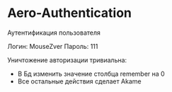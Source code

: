 # Aero-Authentication
Аутентификация пользователя

Логин: MouseZver 
Пароль: 111

Уничтожение авторизации тривиальна:
- В Бд изменить значение столбца remember на 0
- Все остальные действия сделает Akame
